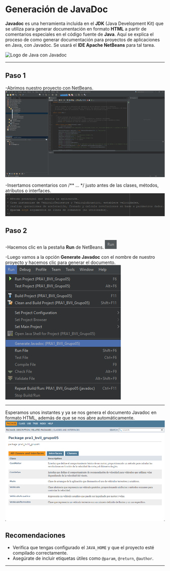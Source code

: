 # Generación de JavaDoc
**Javadoc** es una herramienta incluida en el **JDK** (Java Development Kit) que se utiliza para generar documentación en formato **HTML** a partir de comentarios especiales en el código fuente de **Java**. Aquí se explica el proceso de como generar documentación para proyectos de aplicaciones en Java, con Javadoc. Se usará el **IDE Apache NetBeans** para tal tarea.

![Logo de Java con Javadoc](https://lh5.googleusercontent.com/PLfEYBeI7eX5ht1Eubhyh5Tq4pZKHiOW49y_NfbEV6owINbD746k8t3ssaig7TE8N1B6zy6qd6HbgH1VMZmCMkVHa5qLj2Dd_EQE5qpR4EY1WnI9UKi7DCCC64pJZm779GmU2A9i)

---

## Paso 1
-Abrimos nuestro proyecto con NetBeans.
![Apertura del proyecto](javadoc_caps/javadoc1.png)

-Insertamos comentarios con /** ... */ justo antes de las clases, métodos, atributos o interfaces.
![Inserción de comentarios Javadoc](javadoc_caps/javadoc2.png)

## Paso 2
-Hacemos clic en la pestaña **Run** de NetBeans.
![pestaña Run NetBeans](javadoc_caps/javadoc3.png)

-Luego vamos a la opción **Generate Javadoc** con el nombre de nuestro proyecto y hacemos clic para generar el documento.
![Opción Generate Javadoc](javadoc_caps/javadoc4.png)

---

Esperamos unos instantes y ya se nos genera el documento Javadoc en formato HTML, además de que se nos abre automáticamente.
![Documento HTML resultante](javadoc_caps/javadoc5.png)

## Recomendaciones

- Verifica que tengas configurado el `JAVA_HOME` y que el proyecto esté compilado correctamente.
- Asegúrate de incluir etiquetas útiles como `@param`, `@return`, `@author`.

---
